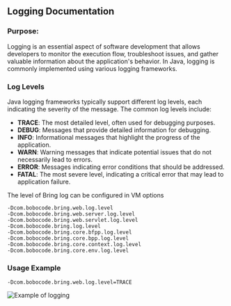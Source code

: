 ## Logging Documentation


### Purpose:

Logging is an essential aspect of software development that allows developers to monitor the execution flow, troubleshoot issues, and gather valuable information about the application's behavior. In Java, logging is commonly implemented using various logging frameworks.

### Log Levels

Java logging frameworks typically support different log levels, each indicating the severity of the message. The common log levels include:

- **TRACE**: The most detailed level, often used for debugging purposes.
- **DEBUG**: Messages that provide detailed information for debugging.
- **INFO**: Informational messages that highlight the progress of the application.
- **WARN**: Warning messages that indicate potential issues that do not necessarily lead to errors.
- **ERROR**: Messages indicating error conditions that should be addressed.
- **FATAL**: The most severe level, indicating a critical error that may lead to application failure.

The level of Bring log can be configured in VM options

```
-Dcom.bobocode.bring.web.log.level
-Dcom.bobocode.bring.web.server.log.level
-Dcom.bobocode.bring.web.servlet.log.level
-Dcom.bobocode.bring.log.level
-Dcom.bobocode.bring.core.bfpp.log.level
-Dcom.bobocode.bring.core.bpp.log.level
-Dcom.bobocode.bring.core.context.log.level
-Dcom.bobocode.bring.core.env.log.level
```

### Usage Example

```
-Dcom.bobocode.bring.web.log.level=TRACE
```
![Example of logging](https://github.com/YevgenDemoTestOrganization/bring/assets/66901090/c4aea013-15ca-4eab-9898-feb465937eb6)